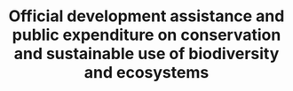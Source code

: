 ---
data_non_statistical: true
goal_meta_link: http://unstats.un.org/sdgs/files/metadata-compilation/Metadata-Goal-15.pdf
goal_meta_link_page: 26
graph: null
graph_status_notes: Assigned
graph_title: Official development assistance and public expenditure on conservation
  and sustainable use of biodiversity and ecosystems
graph_type: null
graph_type_description: null
has_metadata: false
indicator: 15.a.1
indicator_name: Official development assistance and public expenditure on conservation
  and sustainable use of biodiversity and ecosystems
indicator_variable: null
layout: indicator
permalink: /15-a-1/
published: true
reporting_status: notstarted
sdg_goal: 15
source_notes: null
source_title: null
target: Mobilize and significantly increase financial resources from all sources to
  conserve and sustainable use biodiversity and ecosystems.
target_id: 15.a
title: Official development assistance and public expenditure on conservation and
  sustainable use of biodiversity and ecosystems
un_custodial_agency: OECD, UNEP, World Bank
un_designated_tier: 1, 3
variable_description: null
variable_notes: null
---